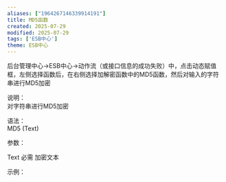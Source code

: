 ```yaml
---
aliases: ["1964267146339914191"]
title: MD5函数
created: 2025-07-29
modified: 2025-07-29
tags: ['ESB中心']
theme: ESB中心
---
```


后台管理中心->ESB中心->动作流（或接口信息的成功失败）中，点击动态赋值框，左侧选择函数后，在右侧选择加解密函数中的MD5函数，然后对输入的字符串进行MD5加密

说明：  
对字符串进行MD5加密  

语法：  
MD5 (Text)  

参数：

Text 必需 加密文本

示例：